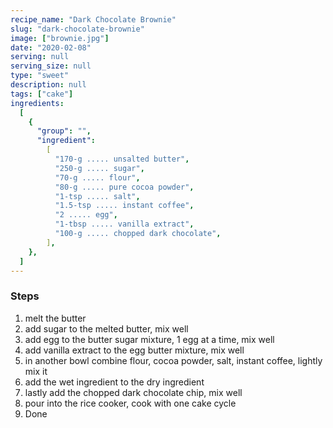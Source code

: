 ```yaml
---
recipe_name: "Dark Chocolate Brownie"
slug: "dark-chocolate-brownie"
image: ["brownie.jpg"]
date: "2020-02-08"
serving: null
serving_size: null
type: "sweet"
description: null
tags: ["cake"]
ingredients:
  [
    {
      "group": "",
      "ingredient":
        [
          "170-g ..... unsalted butter",
          "250-g ..... sugar",
          "70-g ..... flour",
          "80-g ..... pure cocoa powder",
          "1-tsp ..... salt",
          "1.5-tsp ..... instant coffee",
          "2 ..... egg",
          "1-tbsp ..... vanilla extract",
          "100-g ..... chopped dark chocolate",
        ],
    },
  ]
---
```


### Steps

1. melt the butter
1. add sugar to the melted butter, mix well
1. add egg to the butter sugar mixture, 1 egg at a time, mix well
1. add vanilla extract to the egg butter mixture, mix well
1. in another bowl combine flour, cocoa powder, salt, instant coffee, lightly mix it
1. add the wet ingredient to the dry ingredient
1. lastly add the chopped dark chocolate chip, mix well
1. pour into the rice cooker, cook with one cake cycle
1. Done
